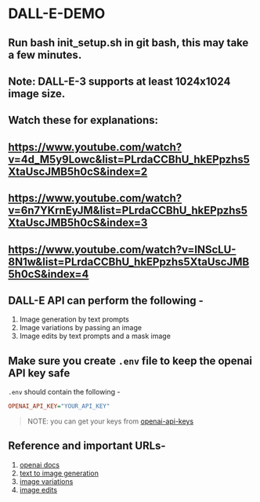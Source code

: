 # DALL-E-DEMO

## Run bash init_setup.sh in git bash, this may take a few minutes.

## Note: DALL-E-3 supports at least 1024x1024 image size.

## Watch these for explanations:
## https://www.youtube.com/watch?v=4d_M5y9Lowc&list=PLrdaCCBhU_hkEPpzhs5XtaUscJMB5h0cS&index=2
## https://www.youtube.com/watch?v=6n7YKrnEyJM&list=PLrdaCCBhU_hkEPpzhs5XtaUscJMB5h0cS&index=3
## https://www.youtube.com/watch?v=lNScLU-8N1w&list=PLrdaCCBhU_hkEPpzhs5XtaUscJMB5h0cS&index=4

## DALL-E API can perform the following  -

1. Image generation by text prompts
2. Image variations by passing an image
3. Image edits by text prompts and a mask image

## Make sure you create `.env` file to keep the openai API key safe

`.env` should contain the following -

```ini
OPENAI_API_KEY="YOUR_API_KEY"
```

> NOTE: you can get your keys from [openai-api-keys](https://platform.openai.com/account/api-keys)

## Reference and important URLs-

1. [openai docs](https://platform.openai.com/docs/guides/images)
2. [text to image generation](https://platform.openai.com/docs/guides/images/generations)
3. [image variations](https://platform.openai.com/docs/guides/images/variations)
4. [image edits](https://platform.openai.com/docs/guides/images/edits)
